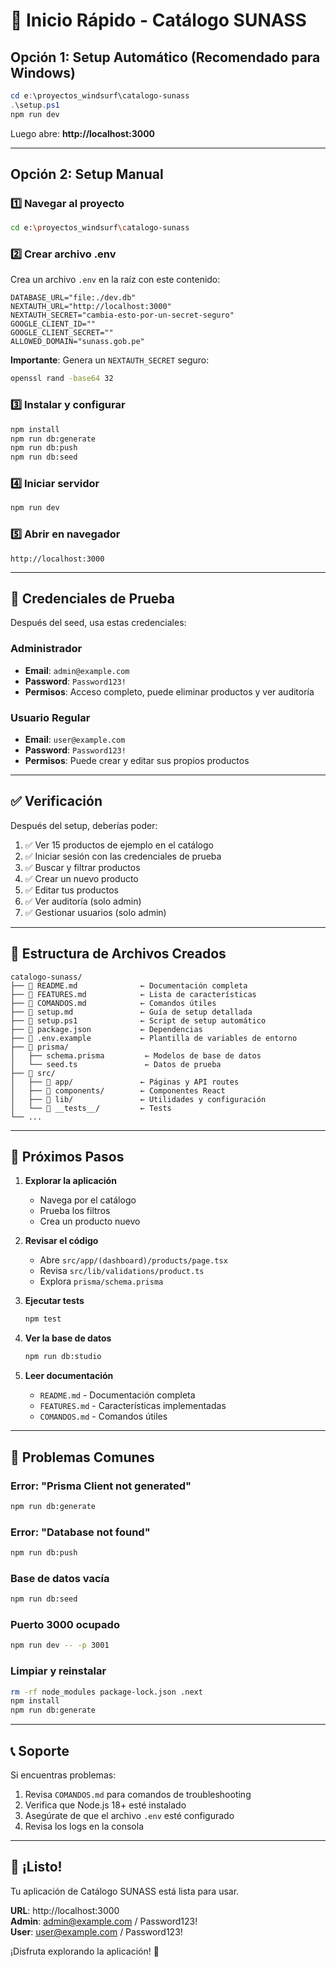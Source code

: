 # 🚀 Inicio Rápido - Catálogo SUNASS

## Opción 1: Setup Automático (Recomendado para Windows)

```powershell
cd e:\proyectos_windsurf\catalogo-sunass
.\setup.ps1
npm run dev
```

Luego abre: **http://localhost:3000**

---

## Opción 2: Setup Manual

### 1️⃣ Navegar al proyecto
```bash
cd e:\proyectos_windsurf\catalogo-sunass
```

### 2️⃣ Crear archivo .env
Crea un archivo `.env` en la raíz con este contenido:

```env
DATABASE_URL="file:./dev.db"
NEXTAUTH_URL="http://localhost:3000"
NEXTAUTH_SECRET="cambia-esto-por-un-secret-seguro"
GOOGLE_CLIENT_ID=""
GOOGLE_CLIENT_SECRET=""
ALLOWED_DOMAIN="sunass.gob.pe"
```

**Importante**: Genera un `NEXTAUTH_SECRET` seguro:
```bash
openssl rand -base64 32
```

### 3️⃣ Instalar y configurar
```bash
npm install
npm run db:generate
npm run db:push
npm run db:seed
```

### 4️⃣ Iniciar servidor
```bash
npm run dev
```

### 5️⃣ Abrir en navegador
```
http://localhost:3000
```

---

## 🔑 Credenciales de Prueba

Después del seed, usa estas credenciales:

### Administrador
- **Email**: `admin@example.com`
- **Password**: `Password123!`
- **Permisos**: Acceso completo, puede eliminar productos y ver auditoría

### Usuario Regular
- **Email**: `user@example.com`
- **Password**: `Password123!`
- **Permisos**: Puede crear y editar sus propios productos

---

## ✅ Verificación

Después del setup, deberías poder:

1. ✅ Ver 15 productos de ejemplo en el catálogo
2. ✅ Iniciar sesión con las credenciales de prueba
3. ✅ Buscar y filtrar productos
4. ✅ Crear un nuevo producto
5. ✅ Editar tus productos
6. ✅ Ver auditoría (solo admin)
7. ✅ Gestionar usuarios (solo admin)

---

## 📁 Estructura de Archivos Creados

```
catalogo-sunass/
├── 📄 README.md              ← Documentación completa
├── 📄 FEATURES.md            ← Lista de características
├── 📄 COMANDOS.md            ← Comandos útiles
├── 📄 setup.md               ← Guía de setup detallada
├── 📄 setup.ps1              ← Script de setup automático
├── 📄 package.json           ← Dependencias
├── 📄 .env.example           ← Plantilla de variables de entorno
├── 📁 prisma/
│   ├── schema.prisma         ← Modelos de base de datos
│   └── seed.ts               ← Datos de prueba
├── 📁 src/
│   ├── 📁 app/               ← Páginas y API routes
│   ├── 📁 components/        ← Componentes React
│   ├── 📁 lib/               ← Utilidades y configuración
│   └── 📁 __tests__/         ← Tests
└── ...
```

---

## 🎯 Próximos Pasos

1. **Explorar la aplicación**
   - Navega por el catálogo
   - Prueba los filtros
   - Crea un producto nuevo

2. **Revisar el código**
   - Abre `src/app/(dashboard)/products/page.tsx`
   - Revisa `src/lib/validations/product.ts`
   - Explora `prisma/schema.prisma`

3. **Ejecutar tests**
   ```bash
   npm test
   ```

4. **Ver la base de datos**
   ```bash
   npm run db:studio
   ```

5. **Leer documentación**
   - `README.md` - Documentación completa
   - `FEATURES.md` - Características implementadas
   - `COMANDOS.md` - Comandos útiles

---

## 🐛 Problemas Comunes

### Error: "Prisma Client not generated"
```bash
npm run db:generate
```

### Error: "Database not found"
```bash
npm run db:push
```

### Base de datos vacía
```bash
npm run db:seed
```

### Puerto 3000 ocupado
```bash
npm run dev -- -p 3001
```

### Limpiar y reinstalar
```bash
rm -rf node_modules package-lock.json .next
npm install
npm run db:generate
```

---

## 📞 Soporte

Si encuentras problemas:

1. Revisa `COMANDOS.md` para comandos de troubleshooting
2. Verifica que Node.js 18+ esté instalado
3. Asegúrate de que el archivo `.env` esté configurado
4. Revisa los logs en la consola

---

## 🎉 ¡Listo!

Tu aplicación de Catálogo SUNASS está lista para usar.

**URL**: http://localhost:3000  
**Admin**: admin@example.com / Password123!  
**User**: user@example.com / Password123!

¡Disfruta explorando la aplicación! 🚀
